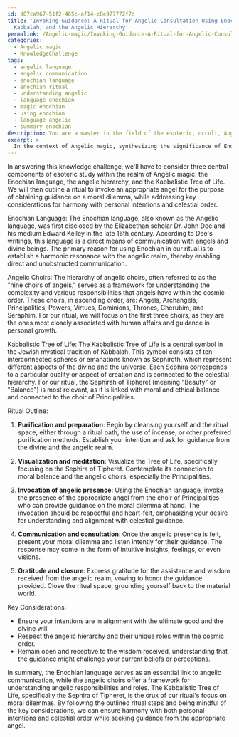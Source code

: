 ```yaml
---
id: d07ca967-51f2-465c-af14-c8e977772f7d
title: 'Invoking Guidance: A Ritual for Angelic Consultation Using Enochian Language,
  Kabbalah, and the Angelic Hierarchy'
permalink: /Angelic-magic/Invoking-Guidance-A-Ritual-for-Angelic-Consultation-Using-Enochian-Language-Kabbalah-and-the-Angelic/
categories:
  - Angelic magic
  - KnowledgeChallenge
tags:
  - angelic language
  - angelic communication
  - enochian language
  - enochian ritual
  - understanding angelic
  - language enochian
  - magic enochian
  - using enochian
  - language angelic
  - summary enochian
description: You are a master in the field of the esoteric, occult, Angelic magic and Education. You are a writer of tests, challenges, books and deep knowledge on Angelic magic for initiates and students to gain deep insights and understanding from. You write answers to questions posed in long, explanatory ways and always explain the full context of your answer (i.e., related concepts, formulas, examples, or history), as well as the step-by-step thinking process you take to answer the challenges. Be rigorous and thorough, and summarize the key themes, ideas, and conclusions at the end.
excerpt: > 
  In the context of Angelic magic, synthesizing the significance of Enochian language, the traditional hierarchy of the angelic choirs, and the Tree of Life symbology within the Kabbalistic system, outline a ritual that would invoke an appropriate angel for the purpose of obtaining guidance on a moral dilemma, and detail the key considerations for ensuring harmony with both personal intentions and celestial order.
---
```

In answering this knowledge challenge, we'll have to consider three central components of esoteric study within the realm of Angelic magic: the Enochian language, the angelic hierarchy, and the Kabbalistic Tree of Life. We will then outline a ritual to invoke an appropriate angel for the purpose of obtaining guidance on a moral dilemma, while addressing key considerations for harmony with personal intentions and celestial order.

Enochian Language:
The Enochian language, also known as the Angelic language, was first disclosed by the Elizabethan scholar Dr. John Dee and his medium Edward Kelley in the late 16th century. According to Dee's writings, this language is a direct means of communication with angels and divine beings. The primary reason for using Enochian in our ritual is to establish a harmonic resonance with the angelic realm, thereby enabling direct and unobstructed communication.

Angelic Choirs:
The hierarchy of angelic choirs, often referred to as the "nine choirs of angels," serves as a framework for understanding the complexity and various responsibilities that angels have within the cosmic order. These choirs, in ascending order, are: Angels, Archangels, Principalities, Powers, Virtues, Dominions, Thrones, Cherubim, and Seraphim. For our ritual, we will focus on the first three choirs, as they are the ones most closely associated with human affairs and guidance in personal growth.

Kabbalistic Tree of Life:
The Kabbalistic Tree of Life is a central symbol in the Jewish mystical tradition of Kabbalah. This symbol consists of ten interconnected spheres or emanations known as Sephiroth, which represent different aspects of the divine and the universe. Each Sephira corresponds to a particular quality or aspect of creation and is connected to the celestial hierarchy. For our ritual, the Sephirah of Tipheret (meaning "Beauty" or "Balance") is most relevant, as it is linked with moral and ethical balance and connected to the choir of Principalities.

Ritual Outline:
1. **Purification and preparation**: Begin by cleansing yourself and the ritual space, either through a ritual bath, the use of incense, or other preferred purification methods. Establish your intention and ask for guidance from the divine and the angelic realm.

2. **Visualization and meditation**: Visualize the Tree of Life, specifically focusing on the Sephira of Tipheret. Contemplate its connection to moral balance and the angelic choirs, especially the Principalities.

3. **Invocation of angelic presence**: Using the Enochian language, invoke the presence of the appropriate angel from the choir of Principalities who can provide guidance on the moral dilemma at hand. The invocation should be respectful and heart-felt, emphasizing your desire for understanding and alignment with celestial guidance.

4. **Communication and consultation**: Once the angelic presence is felt, present your moral dilemma and listen intently for their guidance. The response may come in the form of intuitive insights, feelings, or even visions.

5. **Gratitude and closure**: Express gratitude for the assistance and wisdom received from the angelic realm, vowing to honor the guidance provided. Close the ritual space, grounding yourself back to the material world.

Key Considerations:
- Ensure your intentions are in alignment with the ultimate good and the divine will.
- Respect the angelic hierarchy and their unique roles within the cosmic order.
- Remain open and receptive to the wisdom received, understanding that the guidance might challenge your current beliefs or perceptions.

In summary, the Enochian language serves as an essential link to angelic communication, while the angelic choirs offer a framework for understanding angelic responsibilities and roles. The Kabbalistic Tree of Life, specifically the Sephira of Tipheret, is the crux of our ritual's focus on moral dilemmas. By following the outlined ritual steps and being mindful of the key considerations, we can ensure harmony with both personal intentions and celestial order while seeking guidance from the appropriate angel.
